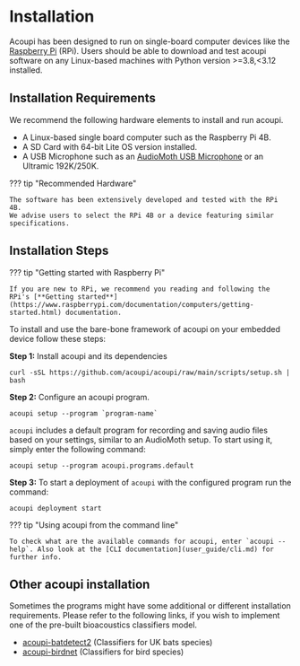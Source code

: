 # Installation

Acoupi has been designed to run on single-board computer devices like the [Raspberry Pi](https://www.raspberrypi.org/) (RPi). Users should be able to download and test acoupi software on any Linux-based machines with Python version >=3.8,<3.12 installed.

## Installation Requirements

We recommend the following hardware elements to install and run acoupi.

- A Linux-based single board computer such as the Raspberry Pi 4B.
- A SD Card with 64-bit Lite OS version installed.
- A USB Microphone such as an [AudioMoth USB Microphone](https://www.openacousticdevices.info/audiomoth) or an Ultramic 192K/250K.

??? tip "Recommended Hardware"

    The software has been extensively developed and tested with the RPi 4B.
    We advise users to select the RPi 4B or a device featuring similar specifications.

## Installation Steps

??? tip "Getting started with Raspberry Pi"

    If you are new to RPi, we recommend you reading and following the RPi's [**Getting started**](https://www.raspberrypi.com/documentation/computers/getting-started.html) documentation. 

To install and use the bare-bone framework of acoupi on your embedded device follow these steps:

**Step 1:** Install acoupi and its dependencies

```
curl -sSL https://github.com/acoupi/acoupi/raw/main/scripts/setup.sh | bash
```

**Step 2:** Configure an acoupi program.

```
acoupi setup --program `program-name`
```

`acoupi` includes a default program for recording and saving audio files based on your settings, similar to an AudioMoth setup.
To start using it, simply enter the following command:

```
acoupi setup --program acoupi.programs.default
```

**Step 3:** To start a deployment of `acoupi` with the configured program run the command:

```
acoupi deployment start
```

??? tip "Using acoupi from the command line"

    To check what are the available commands for acoupi, enter `acoupi --help`. Also look at the [CLI documentation](user_guide/cli.md) for further info.

## Other acoupi installation

Sometimes the programs might have some additional or different installation requirements. Please refer to the following links, if you wish to implement one of the pre-built bioacoustics classifiers model.

- [acoupi-batdetect2](https://github.com/acoupi/acoupi_batdetect2) (Classifiers for UK bats species)
- [acoupi-birdnet](https://github.com/acoupi/acoupi_birdnet) (Classifiers for bird species)
